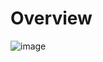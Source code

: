 # Overview 

![image](https://github.com/user-attachments/assets/0f60adea-b214-440f-adfd-e80787369206)
